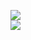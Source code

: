 [![](https://img.shields.io/badge/Made%20With-Github%20Spray-lightgrey.svg?style=for-the-badge&logo=github)](https://github.com/Annihil/github-spray#11551)  
[![](https://i.imgur.com/2DrTn0Z.gif)](https://github.com/Annihil/github-spray)